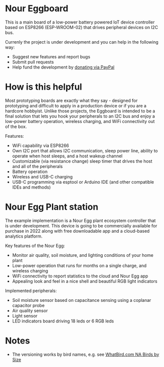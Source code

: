 # Nour Eggboard

This is a main board of a low-power battery powered IoT device controller based on ESP8266 (ESP-WROOM-02) that drives peripheral devices on I2C bus.

Currenly the project is under development and you can help in the following way:

* Suggest new features and report bugs
* Submit pull requests
* Help fund the development by [donating via PayPal](https://www.paypal.com/donate?business=M5DEYMX2BZ4MJ&no_recurring=0&item_name=Help+support+Nour+Eggboard+development&currency_code=USD)

# How is this helpful

Most prototyping boards are exactly what they say - designed for prototyping and difficult to apply in a production device or if you are a hardcore hobbyist. Unlike those projects, the Eggboard is intended to be a final solution that lets you hook your peripherals to an I2C bus and enjoy a low-power battery operation, wireless charging, and WiFi connectivity out of the box.

Features:

* WiFi capability via ESP8266
* Own I2C port that allows I2C communication, sleep power line, ability to operate when host sleeps, and a host wakeup channel
* Customizable (via resistance change) sleep timer that drives the host and all of the peripherals
* Battery operation
* Wireless and USB-C charging
* USB-C programming via esptool or Arduino IDE (and other compatible IDEs and methods)

# Nour Egg Plant station

The example implementation is a Nour Egg plant ecosystem controller that is under development. This device is going to be commercially available for purchase in 2022 along with free downloadable app and a cloud-based analytics platform.

Key features of the Nour Egg:

* Monitor air quality, soil moisture, and lighting conditions of your home plant
* Low-power operation that runs for months on a single charge, and wireless charging
* WiFi connectivity to report statistics to the cloud and Nour Egg app
* Appealing look and feel in a nice shell and beautiful RGB light indicators

Implemented peripherals:

* Soil moisture sensor based on capacitance sensing using a coplanar capacitor probe
* Air quality sensor
* Light sensor
* LED indicators board driving 18 leds or 6 RGB leds

# Notes

* The versioning works by bird names, e.g. see [WhatBird.com NA Birds by Size](https://www.whatbird.com/browse/attribute/birds_na_147/51/Size/)

